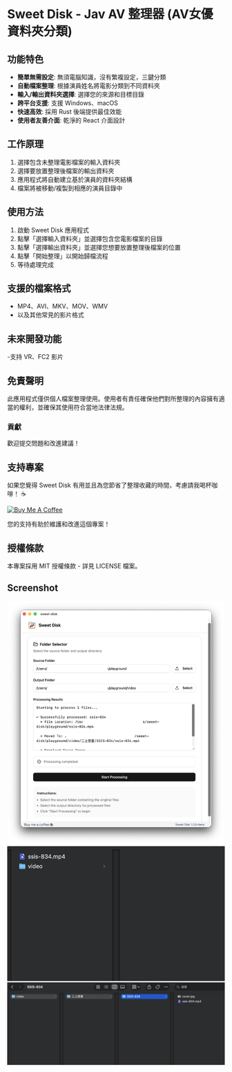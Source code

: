 # Sweet Disk - Jav AV 整理器 (AV女優資料夾分類)

## 功能特色

- **簡單無需設定**: 無須電腦知識，沒有繁複設定，三鍵分類
- **自動檔案整理**: 根據演員姓名將電影分類到不同資料夾
- **輸入/輸出資料夾選擇**: 選擇您的來源和目標目錄
- **跨平台支援**: 支援 Windows、macOS
- **快速高效**: 採用 Rust 後端提供最佳效能
- **使用者友善介面**: 乾淨的 React 介面設計

## 工作原理

1. 選擇包含未整理電影檔案的輸入資料夾
2. 選擇要放置整理後檔案的輸出資料夾
3. 應用程式將自動建立基於演員的資料夾結構
4. 檔案將被移動/複製到相應的演員目錄中

## 使用方法

1. 啟動 Sweet Disk 應用程式
2. 點擊「選擇輸入資料夾」並選擇包含您電影檔案的目錄
3. 點擊「選擇輸出資料夾」並選擇您想要放置整理後檔案的位置
4. 點擊「開始整理」以開始歸檔流程
5. 等待處理完成

## 支援的檔案格式

- MP4、AVI、MKV、MOV、WMV
- 以及其他常見的影片格式

## 未來開發功能

-支持 VR、FC2 影片

## 免責聲明

此應用程式僅供個人檔案整理使用。使用者有責任確保他們對所整理的內容擁有適當的權利，並確保其使用符合當地法律法規。

### 貢獻

歡迎提交問題和改進建議！

## 支持專案

如果您覺得 Sweet Disk 有用並且為您節省了整理收藏的時間，考慮請我喝杯咖啡！ ☕

[![Buy Me A Coffee](https://img.shields.io/badge/Buy%20Me%20A%20Coffee-support-yellow.svg)](https://buymeacoffee.com/mizutamine)

您的支持有助於維護和改進這個專案！

## 授權條款

本專案採用 MIT 授權條款 - 詳見 LICENSE 檔案。

## Screenshot

![Sweet Disk Screenshot](https://github.com/mizutamine/Sweet-Disk/blob/main/screenshot.png?raw=true)
![Sweet Disk Screenshot](https://github.com/mizutamine/Sweet-Disk/blob/main/screenshot-1.png?raw=true)
![Sweet Disk Screenshot](https://github.com/mizutamine/Sweet-Disk/blob/main/screenshot-2.png?raw=true)
